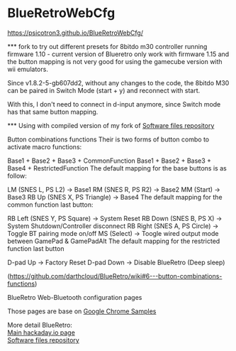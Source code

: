 # BlueRetroWebCfg

https://psicotron3.github.io/BlueRetroWebCfg/

*** fork to try out different presets for 8bitdo m30 controller running firmware 1.10 - current version of Blueretro only work with firmware 1.15 and the button mapping is not very good for using the gamecube version with wii emulators.

Since v1.8.2-5-gb607dd2, without any changes to the code, the 8bitdo M30 can be paired in Switch Mode (start + y) and reconnect with start.

With this, I don't need to connect in d-input anymore, since Switch mode has that same button mapping.

*** Using with compiled version of my fork of [Software files repository](https://github.com/psicotron3/BlueRetro)

Button combinations functions
Their is two forms of button combo to activate macro functions:

Base1 + Base2 + Base3 + CommonFunction
Base1 + Base2 + Base3 + Base4 + RestrictedFunction
The default mapping for the base buttons is as follow:

LM (SNES L, PS L2) -> Base1
RM (SNES R, PS R2) -> Base2
MM (Start) -> Base3
RB Up (SNES X, PS Triangle) -> Base4
The default mapping for the common function last button:

RB Left (SNES Y, PS Square) -> System Reset
RB Down (SNES B, PS X) -> System Shutdown/Controller disconnect
RB Right (SNES A, PS Circle) -> Toggle BT pairing mode on/off
MS (Select) -> Toogle wired output mode between GamePad & GamePadAlt
The default mapping for the restricted function last button

D-pad Up -> Factory Reset
D-pad Down -> Disable BlueRetro (Deep sleep)

(https://github.com/darthcloud/BlueRetro/wiki#6---button-combinations-functions)

BlueRetro Web-Bluetooth configuration pages

Those pages are base on [Google Chrome Samples](https://github.com/GoogleChrome/samples)

More detail BlueRetro:\
[Main hackaday.io page](https://hackaday.io/project/170365-blueretro)\
[Software files repository](https://github.com/darthcloud/BlueRetro)
